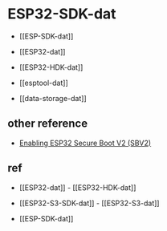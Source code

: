 # ESP32-SDK-dat

- [[ESP-SDK-dat]]

- [[ESP32-dat]] 

- [[ESP32-HDK-dat]] 

- [[esptool-dat]]

- [[data-storage-dat]]


## other reference 

- [Enabling ESP32 Secure Boot V2 (SBV2)](https://www.hackster.io/syncom/enabling-esp32-secure-boot-v2-sbv2-df32d5)








## ref 

- [[ESP32-dat]] - [[ESP32-HDK-dat]]

- [[ESP32-S3-SDK-dat]] - [[ESP32-S3-dat]]

- [[ESP-SDK-dat]]